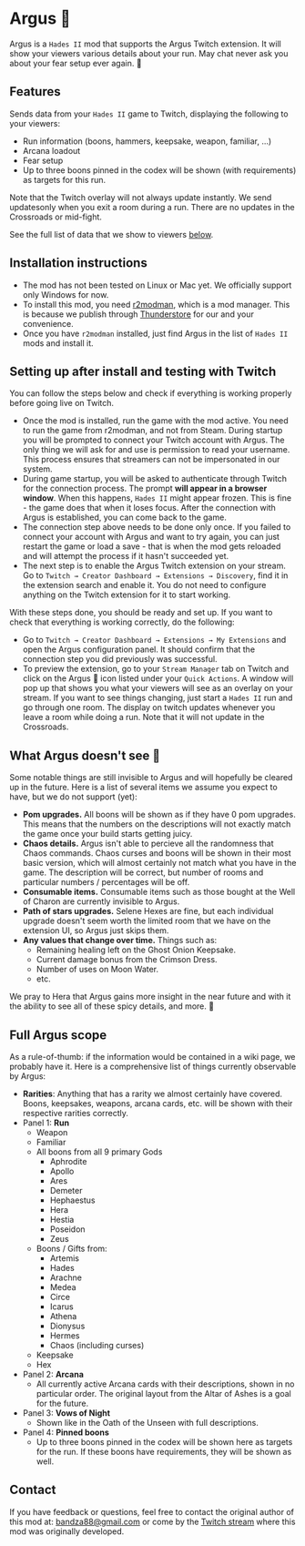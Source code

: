 # Argus 👀

Argus is a `Hades II` mod that supports the Argus Twitch extension. It will show your viewers various details about your run. May chat never ask you about your fear setup ever again. 🎉

## Features

Sends data from your `Hades II` game to Twitch, displaying the following to your viewers:

- Run information (boons, hammers, keepsake, weapon, familiar, ...)
- Arcana loadout
- Fear setup
- Up to three boons pinned in the codex will be shown (with requirements) as targets for this run.

Note that the Twitch overlay will not always update instantly. We send updatesonly when you exit a room during a run. There are no updates in the Crossroads or mid-fight.

See the full list of data that we show to viewers [below](#full-argus-scope).

## Installation instructions

- The mod has not been tested on Linux or Mac yet. We officially support only Windows for now.
- To install this mod, you need [r2modman](https://thunderstore.io/package/ebkr/r2modman/), which is a mod manager. This is because we publish through [Thunderstore](https://thunderstore.io/) for our and your convenience.
- Once you have `r2modman` installed, just find Argus in the list of `Hades II` mods and install it.

## Setting up after install and testing with Twitch

You can follow the steps below and check if everything is working properly before going live on Twitch.

- Once the mod is installed, run the game with the mod active. You need to run the game from r2modman, and not from Steam. During startup you will be prompted to connect your Twitch account with Argus. The only thing we will ask for and use is permission to read your username. This process ensures that streamers can not be impersonated in our system.
- During game startup, you will be asked to authenticate through Twitch for the connection process. The prompt **will appear in a browser window**. When this happens, `Hades II` might appear frozen. This is fine - the game does that when it loses focus. After the connection with Argus is established, you can come back to the game.
- The connection step above needs to be done only once. If you failed to connect your account with Argus and want to try again, you can just restart the game or load a save - that is when the mod gets reloaded and will attempt the process if it hasn't succeeded yet.
- The next step is to enable the Argus Twitch extension on your stream. Go to `Twitch → Creator Dashboard → Extensions → Discovery`, find it in the extension search and enable it. You do not need to configure anything on the Twitch extension for it to start working.

With these steps done, you should be ready and set up. If you want to check that everything is working correctly, do the following:

- Go to `Twitch → Creator Dashboard → Extensions → My Extensions` and open the Argus configuration panel. It should confirm that the connection step you did previously was successful.
- To preview the extension, go to your `Stream Manager` tab on Twitch and click on the Argus 👀 icon listed under your `Quick Actions`. A window will pop up that shows you what your viewers will see as an overlay on your stream. If you want to see things changing, just start a `Hades II` run and go through one room. The display on twitch updates whenever you leave a room while doing a run. Note that it will not update in the Crossroads.

## What Argus doesn't see 🙈

Some notable things are still invisible to Argus and will hopefully be cleared up in the future. Here is a list of several items we assume you expect to have, but we do not support (yet):

- **Pom upgrades.** All boons will be shown as if they have 0 pom upgrades. This means that the numbers on the descriptions will not exactly match the game once your build starts getting juicy.
- **Chaos details.** Argus isn't able to percieve all the randomness that Chaos commands. Chaos curses and boons will be shown in their most basic version, which will almost certainly not match what you have in the game. The description will be correct, but number of rooms and particular numbers / percentages will be off.
- **Consumable items.** Consumable items such as those bought at the Well of Charon are currently invisible to Argus.
- **Path of stars upgrades.** Selene Hexes are fine, but each individual upgrade doesn't seem worth the limited room that we have on the extension UI, so Argus just skips them.
- **Any values that change over time.** Things such as:
  - Remaining healing left on the Ghost Onion Keepsake.
  - Current damage bonus from the Crimson Dress.
  - Number of uses on Moon Water.
  - etc.

We pray to Hera that Argus gains more insight in the near future and with it the ability to see all of these spicy details, and more. 🙏

## Full Argus scope

As a rule-of-thumb: if the information would be contained in a wiki page, we probably have it. Here is a comprehensive list of things currently observable by Argus:

- **Rarities**: Anything that has a rarity we almost certainly have covered. Boons, keepsakes, weapons, arcana cards, etc. will be shown with their respective rarities correctly.
- Panel 1: **Run**
  - Weapon
  - Familiar
  - All boons from all 9 primary Gods
    - Aphrodite
    - Apollo
    - Ares
    - Demeter
    - Hephaestus
    - Hera
    - Hestia
    - Poseidon
    - Zeus
  - Boons / Gifts from:
    - Artemis
    - Hades
    - Arachne
    - Medea
    - Circe
    - Icarus
    - Athena
    - Dionysus
    - Hermes
    - Chaos (including curses)
  - Keepsake
  - Hex
- Panel 2: **Arcana**
  - All currently active Arcana cards with their descriptions, shown in no particular order. The original layout from the Altar of Ashes is a goal for the future.
- Panel 3: **Vows of Night**
  - Shown like in the Oath of the Unseen with full descriptions.
- Panel 4: **Pinned boons**
  - Up to three boons pinned in the codex will be shown here as targets for the run. If these boons have requirements, they will be shown as well.

## Contact

If you have feedback or questions, feel free to contact the original author of this mod at: bandza88@gmail.com or come by the [Twitch stream](https://www.twitch.tv/crazy__penguin) where this mod was originally developed.
